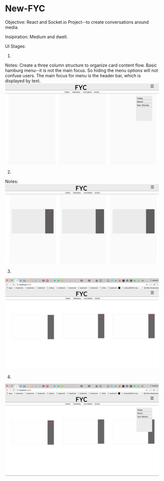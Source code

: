 # New-FYC
Objective: React and Socket.io Project--to create conversations around media.

Insipiration: Medium and dwell.


UI Stages:

1.
Notes: Create a three column structure to organize card content flow. Basic hamburg menu--it is not the main focus. So hiding the menu options will not confuse users. The main focus for menu is the header bar, which is displayed by text.
![alt text](https://github.com/campriest/New-FYC/blob/master/Screen%20Shot%202017-06-28%20at%208.49.36%20PM.png)

2.
Notes: 
![alt text](https://github.com/campriest/New-FYC/blob/master/Screen%20Shot%202017-07-02%20at%209.05.19%20PM.png)

3.
![alt text](https://github.com/campriest/New-FYC/blob/master/Screen%20Shot%202017-07-03%20at%208.15.14%20AM.png)

4.
![alttext](https://github.com/campriest/New-FYC/blob/master/Screen%20Shot%202017-07-03%20at%208.15.22%20AM.png)
